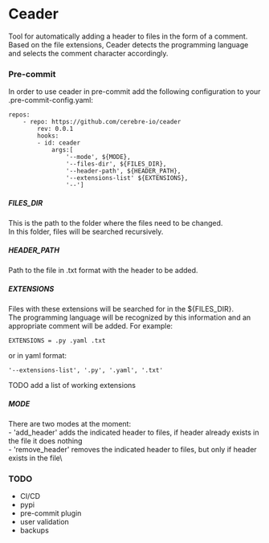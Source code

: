 # Ceader

Tool for automatically adding a header to files in the form of a comment.\
Based on the file extensions, Ceader detects the programming language and selects the comment character accordingly.


### Pre-commit
In order to use ceader in pre-commit add the following configuration to your .pre-commit-config.yaml:
```
repos:
    - repo: https://github.com/cerebre-io/ceader
        rev: 0.0.1
        hooks:
        - id: ceader
            args:[
                '--mode', ${MODE},
                '--files-dir', ${FILES_DIR},
                '--header-path', ${HEADER_PATH},
                '--extensions-list' ${EXTENSIONS},
                '--']
```
##### FILES_DIR
This is the path to the folder where the files need to be changed.\
In this folder, files will be searched recursively.

##### HEADER_PATH
Path to the file in .txt format with the header to be added.

##### EXTENSIONS
Files with these extensions will be searched for in the ${FILES_DIR}. \
The programming language will be recognized by this information and an appropriate comment will be added. For example:
```
EXTENSIONS = .py .yaml .txt
```
or in yaml format:

```
'--extensions-list', '.py', '.yaml', '.txt'
```
TODO add a list of working extensions


##### MODE

There are two modes at the moment:\
    - 'add_header' adds the indicated header to files, if header already exists in the file it does nothing\
    - 'remove_header' removes the indicated header to files, but only if header exists in the file\





### TODO

- CI/CD
- pypi
- pre-commit plugin
- user validation
- backups
